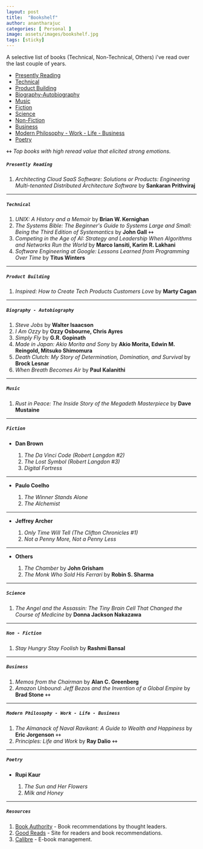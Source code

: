 ```yaml
---
layout: post
title:  "Bookshelf"
author: anantharajuc
categories: [ Personal ]
image: assets/images/bookshelf.jpg
tags: [sticky]
---
```


A selective list of books (Technical, Non-Technical, Others) i've read over the last couple of years.

- [Presently Reading](#presently-reading)
- [Technical](#technical)
- [Product Building](#product-building)
- [Biography-Autobiography](#biography---autobiography)
- [Music](#music)
- [Fiction](#fiction)
- [Science](#science)
- [Non-Fiction](#non---fiction)
- [Business](#business)
- [Modern Philosophy - Work - Life - Business](#modern-philosophy---work---life---business)
- [Poetry](#poetry)

**`++`** *Top books with high reread value that elicited strong emotions.* 

##### **`Presently Reading`**

1. *Architecting Cloud SaaS Software: Solutions or Products: Engineering Multi-tenanted Distributed Architecture Software* by **Sankaran Prithviraj**

---

##### **`Technical`**

1. *UNIX: A History and a Memoir* by **Brian W. Kernighan**
2. *The Systems Bible: The Beginner's Guide to Systems Large and Small: Being the Third Edition of Systemantics* by **John Gall** **`++`**
3. *Competing in the Age of AI: Strategy and Leadership When Algorithms and Networks Run the World* by **Marco Iansiti, Karim R. Lakhani**
4. *Software Engineering at Google: Lessons Learned from Programming Over Time* by **Titus Winters**

---

##### **`Product Building`**

1. *Inspired: How to Create Tech Products Customers Love* by **Marty Cagan**

---

##### **`Biography - Autobiography`**

1. *Steve Jobs* by **Walter Isaacson** 
2. *I Am Ozzy* by **Ozzy Osbourne, Chris Ayres**
3. *Simply Fly* by **G.R. Gopinath**
4. *Made in Japan: Akio Morita and Sony* by **Akio Morita, Edwin M. Reingold, Mitsuko Shimomura**
5. *Death Clutch: My Story of Determination, Domination, and Survival* by **Brock Lesnar**
6. *When Breath Becomes Air* by **Paul Kalanithi**

---

##### **`Music`**

1. *Rust in Peace: The Inside Story of the Megadeth Masterpiece* by **Dave Mustaine**

---

##### **`Fiction`**

- **Dan Brown** 

	1. *The Da Vinci Code (Robert Langdon #2)* 
	2. *The Lost Symbol (Robert Langdon #3)* 
	3. *Digital Fortress*
	
---

- **Paulo Coelho**

	1. *The Winner Stands Alone*
	2. *The Alchemist*
	
---	
	
- **Jeffrey Archer**

	1. *Only Time Will Tell (The Clifton Chronicles #1)* 
	2. *Not a Penny More, Not a Penny Less*

---

- **Others**

	1. *The Chamber* by **John Grisham**
	2. *The Monk Who Sold His Ferrari* by **Robin S. Sharma**

---
	
##### **`Science`**

1. *The Angel and the Assassin: The Tiny Brain Cell That Changed the Course of Medicine* by **Donna Jackson Nakazawa**	

---

##### **`Non - Fiction`**

1. *Stay Hungry Stay Foolish* by **Rashmi Bansal**

---

##### **`Business`**

1. *Memos from the Chairman* by **Alan C. Greenberg**
2. *Amazon Unbound: Jeff Bezos and the Invention of a Global Empire* by **Brad Stone** **`++`**  

---

##### **`Modern Philosophy - Work - Life - Business`**

1. *The Almanack of Naval Ravikant: A Guide to Wealth and Happiness* by **Eric Jorgenson** **`++`**
2. *Principles: Life and Work* by **Ray Dalio** **`++`**  

---

##### **`Poetry`**

- **Rupi Kaur**

	1. *The Sun and Her Flowers*
	2. *Milk and Honey*

---

##### **`Resources`**

1. <a href="https://bookauthority.org/">Book Authority</a> - Book recommendations by thought leaders.
2. <a href="https://www.goodreads.com/">Good Reads</a> - Site for readers and book recommendations. 
2. <a href="https://calibre-ebook.com/">Calibre</a> - E-book management. 